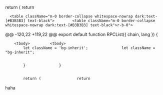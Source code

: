   return (	  return 

      <table className="m-0 border-collapse whitespace-nowrap dark:text-[#B3B3B3] text-black">	      <table className="m-0 border-collapse whitespace-nowrap dark:text-[#B3B3B3] text-black">r-b-0">
@@ -120,22 +119,22 @@ export default function RPCList({ chain, lang }) {


        <tbody>	        <tbody>
            let className = 'bg-inherit';	            let className = "bg-inherit";


            }	            }


            return (	            return 
haha

